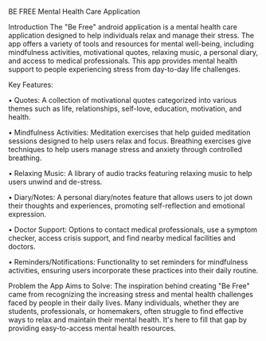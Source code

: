   BE FREE
  Mental Health Care Application

Introduction
  The "Be Free" android application is a mental health care application designed to help individuals relax and manage their stress. The app offers a variety of tools and resources for mental well-being, including mindfulness activities, motivational quotes, relaxing music, a personal diary, and access to medical professionals. This app provides mental health support to people experiencing stress from day-to-day life challenges. 

Key Features: 

  • Quotes: A collection of motivational quotes categorized into various themes such as life, relationships, self-love, education, motivation, and health. 

  • Mindfulness Activities: Meditation exercises that help guided meditation sessions designed to help users relax and focus. Breathing exercises give techniques to help users manage stress and anxiety through controlled breathing. 

  • Relaxing Music: A library of audio tracks featuring relaxing music to help users unwind and de-stress. 

  • Diary/Notes: A personal diary/notes feature that allows users to jot down their thoughts and experiences, promoting self-reflection and emotional expression. 

  • Doctor Support: Options to contact medical professionals, use a symptom checker, access crisis support, and find nearby medical facilities and doctors. 

  • Reminders/Notifications: Functionality to set reminders for mindfulness activities, ensuring users incorporate these practices into their daily routine.

Problem the App Aims to Solve: 
  The inspiration behind creating "Be Free" came from recognizing the increasing stress and mental health challenges faced by people in their daily lives. Many individuals, whether they are students, professionals, or homemakers, often struggle to find effective ways to relax and maintain their mental health. It's here to fill that gap by providing easy-to-access mental health resources. 
